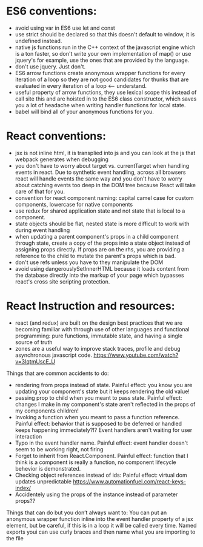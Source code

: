 # ES6 conventions:

- avoid using var in ES6 use let and const
- use strict should be declared so that this doesn't default to window, it is undefined instead.
- native js functions run in the C++ context of the javascript engine which is a ton faster, so don't write your own implementation of map() or use jquery's for example, use the ones that are provided by the language.
- don't use jquery. Just don't.
- ES6 arrow functions create anonymous wrapper functions for every iteration of a loop so they are not good candidates for thunks that are evaluated in every iteration of a loop <-- understand. 
- useful property of arrow functions, they use lexical scope this instead of call site this and are hoisted in to the ES6 class constructor, which saves you a lot of headache when writing handler functions for local state.   
- babel will bind all of your anonymous functions for you. 

# React conventions:

- jsx is not inline html, it is transplied into js and you can look at the js that webpack generates when debugging
- you don't have to worry about target vs. currentTarget when handling events in react. Due to synthetic event handling, across all browsers react will handle events the same way and you don't have to worry about catching events too deep in the DOM tree because React will take care of that for you.
- convention for react component naming: capital camel case for custom components, lowercase for native components
- use redux for shared application state and not state that is local to a component. 
- state objects should be flat, nested state is more difficult to work with during event handling
- when updating a parent component's props in a child component through state, create a copy of the props into a state object instead of assigning props directly. If props are on the rhs, you are providing a reference to the child to mutate the parent's props which is bad.
- don't use refs unless you have to they manipulate the DOM
- avoid using dangerouslySetInnerHTML because it loads content from the database directly into the markup of your page which bypasses react's cross site scripting protection. 

# React Instruction and resources:
- react (and redux) are built on the design best practices that we are becoming familiar with through use of other languages and functional programming: pure functions, immutable state, and having a single source of truth
- zones are a useful way to improve stack traces, profile and debug asynchronous javascript code. https://www.youtube.com/watch?v=3IqtmUscE_U

Things that are common accidents to do: 
- rendering from props instead of state. Painful effect: you know you are updating your component's state but it keeps rendering the old value!
- passing prop to child when you meant to pass state. Painful effect: changes I make in my component's state aren't reflected in the props of my components children!
- Invoking a function when you meant to pass a function reference. Painful effect: behavior that is supposed to be deferred or handled keeps happening immediately?!? Event handlers aren't waiting for user interaction
- Typo in the event handler name. Painful effect: event handler doesn't seem to be working right, not firing
- Forget to inherit from React.Component. Painful effect: function that I think is a component is really a function, no component lifecycle behevior is demonstrated. 
- Checking object references instead of ids: Painful effect: virtual dom updates unpredictable https://www.automationfuel.com/react-keys-index/
- Accidentely using the props of the instance instead of parameter props??

Things that can do but you don’t always want to: 
You can put an anonymous wrapper function inline into the event handler property of a jsx element, but be careful, if this is in a loop it will be called every time. 
Named exports youi can use curly braces and then name what you are importing to the file
